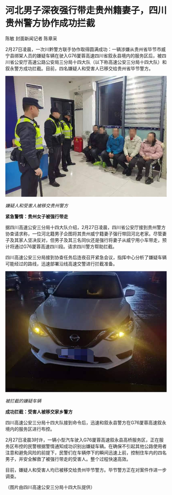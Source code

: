 # 河北男子深夜强行带走贵州籍妻子，四川贵州警方协作成功拦截

陈敏 封面新闻记者 陈章采

2月27日凌晨，一次川黔警方联手协作取得圆满成功：一辆涉嫌从贵州省毕节市威宁县绑架人员的嫌疑车辆在驶入G76厦蓉高速四川省叙永县境内的服务区后，被四川省公安厅高速公路公安局三分局十四大队（以下称高速公安三分局十四大队）和叙永警方成功拦截。目前，四名嫌疑人和受害人已移交给贵州省毕节警方。

![85e4ecb5c5fe745b50d4f67c69af0333.jpg](https://raw.githubusercontent.com/qqhsx/qqnews_image/main/2024/02/28/河北男子深夜强行带走贵州籍妻子，四川贵州警方协作成功拦截/85e4ecb5c5fe745b50d4f67c69af0333.jpg)

_嫌疑人和受害人被移交贵州警方_

**紧急警情：贵州女子被强行带走**

据四川高速公安三分局十四大队介绍，2月27日凌晨，四川省公安厅接到贵州警方协查请求称，一位河北籍男子企图将其贵州威宁籍妻子强行带回河北老家。尽管妻子及其家人坚决反对，但男子及其三名同伙还是强行将妻子从威宁用小车带走，预计将通过G76厦蓉高速四川段。请求四川警方帮助拦截。

四川高速公安三分局接到协查任务后连夜召开紧急会议，指挥中心分析了嫌疑车辆可能经过的路线，迅速部署沿线高速交警进行拦截准备。

![1be2dd1b83a3ce53ea066567b3328552.jpg](https://raw.githubusercontent.com/qqhsx/qqnews_image/main/2024/02/28/河北男子深夜强行带走贵州籍妻子，四川贵州警方协作成功拦截/1be2dd1b83a3ce53ea066567b3328552.jpg)

_被拦截的嫌疑车辆_

**成功拦截：受害人被移交家乡警方**

四川高速公安三分局十四大队接到命令后，迅速和叙永县警方在G76厦蓉高速叙永境内的服务区进行布控。

2月27日凌晨3时许，一辆小型汽车驶入G76厦蓉高速叙永县高桥服务区，正在服务区布控的民警根据警情通知成功识别出嫌疑车辆。在确保不引起其他公路使用者注意和避免风险的前提下，民警们在车辆停下的瞬间迅速上前，控制住车内的四名男子，并安全解救了被强行带走的受害人。整个过程快速高效。

目前，嫌疑人和受害人均已被移交给贵州毕节警方。毕节警方正在对案件作进一步调查。

（图片由四川高速公安三分局十四大队提供）

